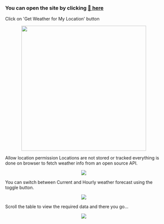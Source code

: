 ### You can open the site by clicking [🔗 here](https://axwaizee.github.io/Weather/)

Click on 'Get Weather for My Location' button
<p align="center">
  <img width="400px" src="https://github.com/Axwaizee/Weather/assets/83546692/1df7d38e-fda2-487c-8dce-9cc68b4a3a4e">
</p>

Allow location permission
Locations are not stored or tracked everything is done on browser to fetch weather info from an open source API.
<p align="center">
  <img src="https://github.com/Axwaizee/Weather/assets/83546692/b2cc0eb7-1fac-4dd3-a164-df717f2a9334">
</p>
  

You can switch between Current and Hourly weather forecast using the toggle button.
<p align="center">
  <img src="https://github.com/Axwaizee/Weather/assets/83546692/aeb4fde6-eab8-42e6-919d-352056ad4b03">
</p>

Scroll the table to view the required data and there you go...
<p align="center">
  <img src="https://github.com/Axwaizee/Weather/assets/83546692/cd4e2d19-1321-4dc8-95e7-39008a194f0e">
</p>
